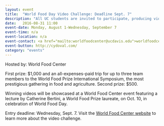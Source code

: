 ```yaml
---
layout: event
title:  "World Food Day Video Challenge: Deadline Sept. 7"
description: "All UC students are invited to participate, producing videos on UC research connected to reducing hunger or improving nutrition."
date:   2016-08-31 11:00
event-date: Monday, August 1-Wednesday, September 7
event-time: n/a
event-location: n/a
event-contact: <a href="mailto:worldfoodcenter@ucdavis.edu">worldfoodcenter@ucdavis.edu</a> or 530-752-7172
event-button: http://cydoval.com/
category: "events"
---
```

Hosted by: World Food Center

First prize: $1,000 and an all-expenses-paid trip for up to three team members to the World Food Prize International Symposium, the most prestigious gathering in food and agriculture. Second prize: $500.

Winning videos will be showcased at a World Food Center event featuring a lecture by Catherine Bertini, a World Food Prize laureate, on Oct. 10, in celebration of World Food Day.

Entry deadline: Wednesday, Sept. 7. Visit the [World Food Center website](http://worldfoodcenter.ucdavis.edu/video-challenge/index.html) to learn more about the video challenge.
